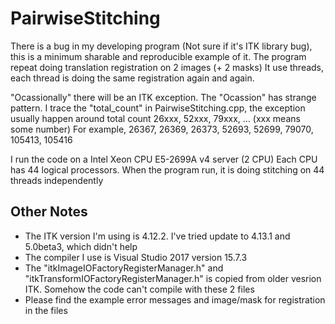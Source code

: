 # PairwiseStitching

There is a bug in my developing program (Not sure if it's ITK library bug),
this is a minimum sharable and reproducible example of it.
The program repeat doing translation registration on 2 images (+ 2 masks)
It use threads, each thread is doing the same registration again and again.

"Ocassionally" there will be an ITK exception.
The "Ocassion" has strange pattern.
I trace the "total_count" in PairwiseStitching.cpp, the exception usually happen around
total count 26xxx, 52xxx, 79xxx, ... (xxx means some number)
For example, 26367, 26369, 26373, 52693, 52699, 79070, 105413, 105416

I run the code on a Intel Xeon CPU E5-2699A v4 server (2 CPU)
Each CPU has 44 logical processors.
When the program run, it is doing stitching on 44 threads independently


## Other Notes
- The ITK version I'm using is 4.12.2. I've tried update to 4.13.1 and 5.0beta3, which didn't help
- The compiler I use is Visual Studio 2017 version 15.7.3
- The "itkImageIOFactoryRegisterManager.h" and "itkTransformIOFactoryRegisterManager.h" is copied from older vesrion ITK. Somehow the code can't compile with these 2 files
- Please find the example error messages and image/mask for registration in the files
